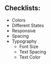 ## Checklists:
- Colors
- Different States
- Responsive
- Spacing
- Typography
	- Font Size
	- Text Spacing
	- Text Color

